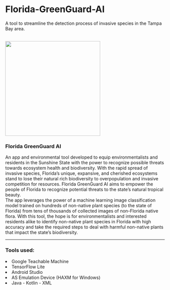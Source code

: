 # Florida-GreenGuard-AI

A tool to streamline the detection process of invasive species in the Tampa Bay area.

</br>
<img src="https://landscapeforlife.colostate.edu/wp-content/uploads/2017/12/74_1459323-LGPT.jpg" height=300px></img>
</br>

<h3><b>Florida GreenGuard AI</b></h3>
An app and environmental tool developed to equip environmentalists and residents in the Sunshine State with the power to recognize possible threats towards ecosystem health and biodiversity. With the rapid spread of invasive species, Florida’s unique, expansive, and cherished ecosystems stand to lose their natural rich biodiversity to overpopulation and invasive competition for resources. Florida GreenGuard AI aims to empower the people of Florida to recognize potential threats to the state’s natural tropical beauty.
</br>
The app leverages the power of a machine learning image classification model trained on hundreds of non-native plant species (to the state of Florida) from tens of thousands of collected images of non-Florida native flora. With this tool, the hope is for environmentalists and interested residents alike to identify non-native plant species in Florida with high accuracy and take the required steps to deal with harmful non-native plants that impact the state’s biodiversity.

<hr>

<h3>Tools used:</h3>

<li>Google Teachable Machine</li>
<li>TensorFlow Lite</li>
<li>Android Studio</li>
<li>AS Emulation Device (HAXM for Windows)</li>
<li>Java - Kotlin - XML</li>
